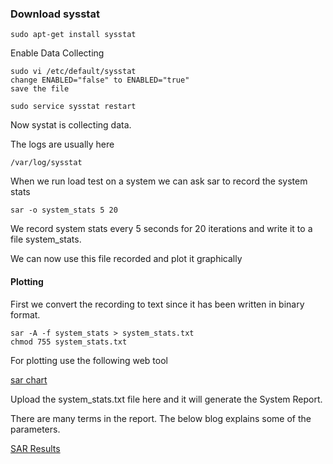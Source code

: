 ### Download sysstat

```sudo apt-get install sysstat```

Enable Data Collecting

```
sudo vi /etc/default/sysstat
change ENABLED="false" to ENABLED="true"
save the file

```

```
sudo service sysstat restart

```
Now systat is collecting data.

The logs are usually here
```
/var/log/sysstat
```
When we run load test on a system we can ask sar to record the system stats

```
sar -o system_stats 5 20

```

We record system stats every 5 seconds for 20 iterations and write it to a file
system_stats.

We can now use this file recorded and plot it graphically

#### Plotting

First we convert the recording to text since it has been written in binary
format.

```
sar -A -f system_stats > system_stats.txt
chmod 755 system_stats.txt

```

For plotting use the following web tool

[sar chart](https://sarchart.dotsuresh.com/#)

Upload the system_stats.txt file here and it will generate the System Report.


There are many terms in the report. The below blog explains some of the
parameters.

[SAR Results](http://g33kinfo.com/info/archives/6647)
